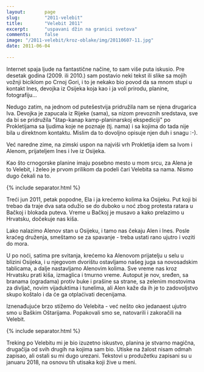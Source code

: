 ```yaml
---
layout:       page
slug:         "2011-velebit"
title:        "Velebit 2011"
excerpt:      "uspavani džin na granici svetova"
comments:     false
image: "/2011-velebit/kroz-oblake/img/20110607-11.jpg"
date: 2011-06-04
  
---
```


Internet spaja ljude na fantastične načine, to sam više puta iskusio. Pre desetak godina (2009. ili 2010.) sam postavio 
neki tekst ili slike sa mojih vožnji biciklom po Crnoj Gori, i to je nekako bio povod da sa mnom stupi u kontakt Ines, 
devojka iz Osijeka koja kao i ja voli prirodu, planine, fotografiju... 

Nedugo zatim, na jednom od putešestvija pridružila 
nam se njena drugarica Iva. Devojka je zapucala iz Rijeke (sama), sa nizom prevoznih sredstava, sve da bi se pridružila 
"štap-kanap kamp-planinarskoj ekspediciji" po Prokletijama sa ljudima koje ne poznaje (tj. nama) i sa kojima do tada nije 
bila u direktnom kontaktu. Mislim da to dovoljno opisuje njen duh i snagu :-).

Već naredne zime, na zimski uspon na najviši vrh Prokletija idem sa Ivom i Alenom, prijateljem 
Ines i Ive iz Osijeka.

Kao što crnogorske planine imaju posebno mesto u 
mom srcu, za Alena je to Velebit, i želeo je prvom prilikom da podeli čari Velebita sa nama. Nismo dugo čekali na to.

{% include separator.html %}

Treći jun 2011, petak popodne, Ela i ja krećemo kolima ka Osijeku. Put koji bi trebao da traje dva sata odužio se do 
duboko u noć zbog protesta ratara u Bačkoj i blokada puteva. Vreme u Bačkoj je musavo a kako prelazimo u Hrvatsku, 
dočekuje nas kiša.

Lako nalazimo Alenov stan u Osijeku, i tamo nas čekaju Alen i Ines. Posle kraćeg druženja, smeštamo se za spavanje - 
treba ustati rano ujutro i voziti do mora.

U po noći, satima pre svitanja, krećemo ka Alenovom prijatelju u selu u blizini Osijeka, i u njegovom dvorištu ostavljamo 
našeg juga sa novosadskim tablicama, a dalje nastavljamo Alenovim kolima. Sve vreme nas kroz Hrvatsku prati kiša, 
izmaglica i tmurno vreme. Autoput je nov, sređen, sa branama (ogradama) protiv buke i prašine sa strane, sa zelenim 
mostovima za divljač, novim vijaduktima i tunelima, ali Alen kaže da ih je to zadovoljstvo skupo koštalo i da će ga 
otplaćivati decenijama.

Iznenađujuće brzo stižemo do Velebita - već nešto oko jedanaest ujutro smo u Baškim Oštarijama. Popakovali smo se, 
natovarili i zakoračili na Velebit.

{% include separator.html %}

Treking po Velebitu mi je bio izuzetno iskustvo, planina je stvarno magična, drugačija od svih drugih na kojima sam bio.
Utiske na žalost nisam odmah zapisao, ali ostali su mi dugo urezani. Tekstovi u produžetku zapisani su u januaru 2018, na
osnovu tih utisaka koji žive u meni.